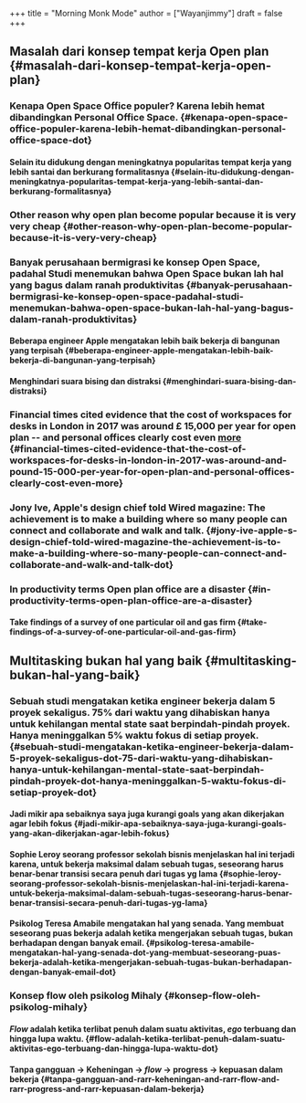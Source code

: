 +++
title = "Morning Monk Mode"
author = ["Wayanjimmy"]
draft = false
+++

## Masalah dari konsep tempat kerja Open plan {#masalah-dari-konsep-tempat-kerja-open-plan}


### Kenapa Open Space Office populer? Karena lebih hemat dibandingkan Personal Office Space. {#kenapa-open-space-office-populer-karena-lebih-hemat-dibandingkan-personal-office-space-dot}


#### Selain itu didukung dengan meningkatnya popularitas tempat kerja yang lebih santai dan berkurang formalitasnya {#selain-itu-didukung-dengan-meningkatnya-popularitas-tempat-kerja-yang-lebih-santai-dan-berkurang-formalitasnya}


### Other reason why open plan become popular because it is very very cheap {#other-reason-why-open-plan-become-popular-because-it-is-very-very-cheap}


### Banyak perusahaan bermigrasi ke konsep Open Space, padahal Studi menemukan bahwa Open Space bukan lah hal yang bagus dalam ranah produktivitas {#banyak-perusahaan-bermigrasi-ke-konsep-open-space-padahal-studi-menemukan-bahwa-open-space-bukan-lah-hal-yang-bagus-dalam-ranah-produktivitas}


#### Beberapa engineer Apple mengatakan lebih baik bekerja di bangunan yang terpisah {#beberapa-engineer-apple-mengatakan-lebih-baik-bekerja-di-bangunan-yang-terpisah}


#### Menghindari suara bising dan distraksi {#menghindari-suara-bising-dan-distraksi}


### Financial times cited evidence that the cost of workspaces for desks in London in 2017 was around &pound; 15,000 per year for open plan -- and personal offices clearly cost even [more](https://www.ft.com/content/f400ae8c-9894-11e7-a652-cde3f882dd7b) {#financial-times-cited-evidence-that-the-cost-of-workspaces-for-desks-in-london-in-2017-was-around-and-pound-15-000-per-year-for-open-plan-and-personal-offices-clearly-cost-even-more}


### Jony Ive, Apple's design chief told Wired magazine: The achievement is to make a building where so many people can connect and collaborate and walk and talk. {#jony-ive-apple-s-design-chief-told-wired-magazine-the-achievement-is-to-make-a-building-where-so-many-people-can-connect-and-collaborate-and-walk-and-talk-dot}


### In productivity terms Open plan office are a disaster {#in-productivity-terms-open-plan-office-are-a-disaster}


#### Take findings of a survey of one particular oil and gas firm {#take-findings-of-a-survey-of-one-particular-oil-and-gas-firm}


## Multitasking bukan hal yang baik {#multitasking-bukan-hal-yang-baik}


### Sebuah studi mengatakan ketika engineer bekerja dalam 5 proyek sekaligus. 75% dari waktu yang dihabiskan hanya untuk kehilangan mental state saat berpindah-pindah proyek. Hanya meninggalkan 5% waktu fokus di setiap proyek. {#sebuah-studi-mengatakan-ketika-engineer-bekerja-dalam-5-proyek-sekaligus-dot-75-dari-waktu-yang-dihabiskan-hanya-untuk-kehilangan-mental-state-saat-berpindah-pindah-proyek-dot-hanya-meninggalkan-5-waktu-fokus-di-setiap-proyek-dot}


#### Jadi mikir apa sebaiknya saya juga kurangi goals yang akan dikerjakan agar lebih fokus {#jadi-mikir-apa-sebaiknya-saya-juga-kurangi-goals-yang-akan-dikerjakan-agar-lebih-fokus}


#### Sophie Leroy seorang professor sekolah bisnis menjelaskan hal ini terjadi karena, untuk bekerja maksimal dalam sebuah tugas, seseorang harus benar-benar transisi secara penuh dari tugas yg lama {#sophie-leroy-seorang-professor-sekolah-bisnis-menjelaskan-hal-ini-terjadi-karena-untuk-bekerja-maksimal-dalam-sebuah-tugas-seseorang-harus-benar-benar-transisi-secara-penuh-dari-tugas-yg-lama}


#### Psikolog Teresa Amabile mengatakan hal yang senada. Yang membuat seseorang puas bekerja adalah ketika mengerjakan sebuah tugas, bukan berhadapan dengan banyak email. {#psikolog-teresa-amabile-mengatakan-hal-yang-senada-dot-yang-membuat-seseorang-puas-bekerja-adalah-ketika-mengerjakan-sebuah-tugas-bukan-berhadapan-dengan-banyak-email-dot}


### Konsep flow oleh psikolog Mihaly {#konsep-flow-oleh-psikolog-mihaly}


#### _Flow_ adalah ketika terlibat penuh dalam suatu aktivitas, _ego_ terbuang dan hingga lupa waktu. {#flow-adalah-ketika-terlibat-penuh-dalam-suatu-aktivitas-ego-terbuang-dan-hingga-lupa-waktu-dot}


#### Tanpa gangguan &rarr; Keheningan &rarr; _flow_ &rarr; progress &rarr; kepuasan dalam bekerja {#tanpa-gangguan-and-rarr-keheningan-and-rarr-flow-and-rarr-progress-and-rarr-kepuasan-dalam-bekerja}
